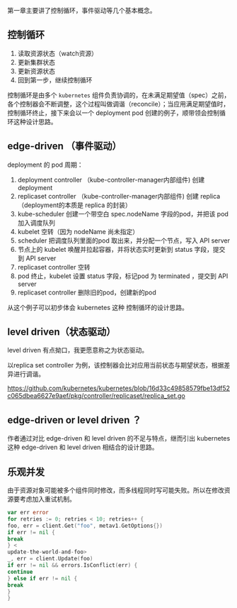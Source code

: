 
第一章主要讲了控制循环，事件驱动等几个基本概念。

## 控制循环

1. 读取资源状态（watch资源）
2. 更新集群状态
3. 更新资源状态
4. 回到第一步，继续控制循环

控制循环是由多个 `kubernetes` 组件负责协调的，在未满足期望值（spec）之前，各个控制器会不断调整，这个过程叫做调谐（reconcile）；当应用满足期望值时，控制循环终止，接下来会以一个 deployment pod 创建的例子，顺带领会控制循环这种设计思路。

## edge-driven （事件驱动）

deployment 的 pod  周期：

1. deployment controller （kube-controller-manager内部组件) 创建 deployment
1. replicaset controller （kube-controller-manager内部组件) 创建 replica （deployment的本质是 replica 的封装）
1. kube-scheduler 创建一个带空白 spec.nodeName 字段的pod，并把该 pod 加入调度队列
1. kubelet 空转（因为 nodeName 尚未指定）
1. scheduler 把调度队列里面的pod 取出来，并分配一个节点，写入 API server
1. 节点上的 kubelet 唤醒并拉起容器，并将状态实时更新到 status 字段，提交到 API server 
1. replicaset controller 空转
1. pod 终止，kubelet 设置 status 字段，标记pod 为 terminated ，提交到 API server 
1. replicaset controller 删除旧的pod，创建新的pod

从这个例子可以初步体会 kubernetes 这种 控制循环的设计思路。

## level driven（状态驱动）

level driven 有点拗口，我更愿意称之为状态驱动。

以replica set controller 为例，该控制器会比对应用当前状态与期望状态，根据差异进行调谐。

https://github.com/kubernetes/kubernetes/blob/16d33c49858579fbe13df52c065dbea6627e9aef/pkg/controller/replicaset/replica_set.go

## edge-driven or level driven ？

作者通过对比 edge-driven 和 level driven 的不足与特点，继而引出 kubernetes 这种 edge-driven 和 level driven 相结合的设计思路。

## 乐观并发

由于资源对象可能被多个组件同时修改，而多线程同时写可能失败。所以在修改资源要考虑加入重试机制。

```go
var err error
for retries := 0; retries < 10; retries++ {
foo, err = client.Get("foo", metav1.GetOptions{})
if err != nil {
break
} <
update-the-world-and-foo>
_, err = client.Update(foo)
if err != nil && errors.IsConflict(err) {
continue
} else if err != nil {
break
}
}
```
